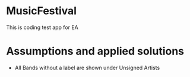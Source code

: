 # MusicFestival
This is coding test app for EA

# Assumptions and applied solutions
- All Bands without a label are shown under Unsigned Artists
